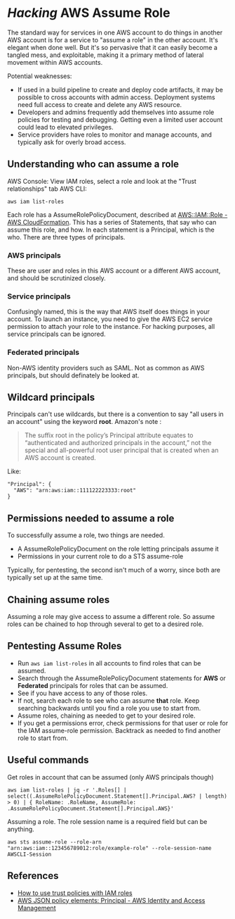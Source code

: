 # *Hacking* AWS Assume Role

The standard way for services in one AWS account to do things in another AWS account is for a service to "assume a role" in the other account. It's elegant when done well. But it's so pervasive that it can easily become a tangled mess, and exploitable, making it a primary method of lateral movement within AWS accounts.

Potential weaknesses:
* If used in a build pipeline to create and deploy code artifacts, it may be possible to cross accounts with admin access. Deployment systems need full access to create and delete any AWS resource.
* Developers and admins frequently add themselves into assume role policies for testing and debugging. Getting even a limited user account could lead to elevated privileges.
* Service providers have roles to monitor and manage accounts, and typically ask for overly broad access.

## Understanding who can assume a role
AWS Console: View IAM roles, select a role and look at the "Trust relationships" tab
AWS CLI:
```
aws iam list-roles
```

Each role has a AssumeRolePolicyDocument, described at [AWS::IAM::Role - AWS CloudFormation](https://docs.aws.amazon.com/AWSCloudFormation/latest/UserGuide/aws-resource-iam-role.html). This has a series of Statements, that say who can assume this role, and how. In each statement is a Principal, which is the who. There are three types of principals.

### AWS principals
These are user and roles in this AWS account or a different AWS account, and should be scrutinized closely.

### Service principals
Confusingly named, this is the way that AWS itself does things in your account. To launch an instance, you need to give the AWS EC2 service permission to attach your role to the instance. For hacking purposes, all service principals can be ignored.

### Federated principals
Non-AWS identity providers such as SAML. Not as common as AWS principals, but should definately be looked at.

## Wildcard principals
Principals can't use wildcards, but there is a convention to say "all users in an account" using the keyword **root**. Amazon's note
:
> The suffix root in the policy’s Principal attribute equates to “authenticated and authorized principals in the account,” not the special and all-powerful root user principal that is created when an AWS account is created.

Like:
```
"Principal": {
  "AWS": "arn:aws:iam::111122223333:root"
}
```

## Permissions needed to assume a role
To successfully assume a role, two things are needed.
* A AssumeRolePolicyDocument on the role letting principals assume it
* Permissions in your current role to do a STS assume-role

Typically, for pentesting, the second isn't much of a worry, since both are typically set up at the same time.

## Chaining assume roles
Assuming a role may give access to assume a different role. So assume roles can be chained to hop through several to get to a desired role.

## Pentesting Assume Roles
* Run ```aws iam list-roles``` in all accounts to find roles that can be assumed.
* Search through the AssumeRolePolicyDocument statements for **AWS** or **Federated** principals for roles that can be assumed.
* See if you have access to any of those roles.
* If not, search each role to see who can assume **that** role. Keep searching backwards until you find a role you use to start from.
* Assume roles, chaining as needed to get to your desired role.
* If you get a permissions error, check permissions for that user or role for the IAM assume-role permission. Backtrack as needed to find another role to start from.

## Useful commands
Get roles in account that can be assumed (only AWS principals though)
```
aws iam list-roles | jq -r '.Roles[] | select((.AssumeRolePolicyDocument.Statement[].Principal.AWS? | length) > 0) | { RoleName: .RoleName, AssumeRole: .AssumeRolePolicyDocument.Statement[].Principal.AWS}'
```

Assuming a role. The role session name is a required field but can be anything.
```
aws sts assume-role --role-arn "arn:aws:iam::123456789012:role/example-role" --role-session-name AWSCLI-Session
```

## References
* [How to use trust policies with IAM roles](https://aws.amazon.com/blogs/security/how-to-use-trust-policies-with-iam-roles/)
* [AWS JSON policy elements: Principal - AWS Identity and Access Management](https://docs.aws.amazon.com/IAM/latest/UserGuide/reference_policies_elements_principal.html)
